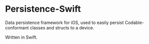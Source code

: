 # Persistence-Swift
Data persistence framework for iOS, used to easily persist Codable-conformant classes and structs to a device.

Written in Swift.
